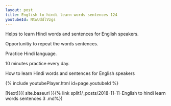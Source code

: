 ```yaml
---
layout: post
title: English to hindi learn words sentences 124 
youtubeId: NtwUddlVzgs
---
```

 
 
Helps to learn Hindi words and sentences for English speakers.

Opportunitiy to repeat the words sentences. 

Practice Hindi language. 
 
10 minutes practice every day. 
 
How to learn Hindi words and sentences for English speakers 
 
{% include youtubePlayer.html id=page.youtubeId %}
 
 
[Next]({{ site.baseurl }}{% link  split1/_posts/2018-11-11-English to hindi learn words sentences 3 .md%})
 

